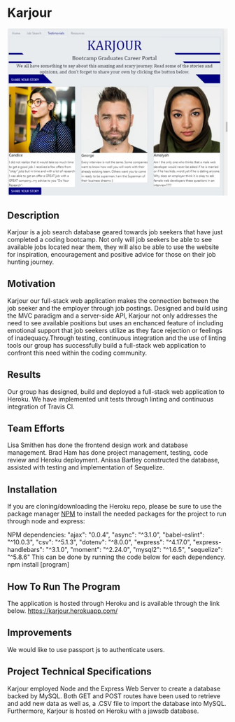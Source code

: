 # Karjour

![Karjour App](https://github.com/bradham/Project2/blob/master/public/images/karjour.JPG)

## Description
Karjour is a job search database geared towards job seekers that have just completed a coding bootcamp. Not only will job seekers be able to see available jobs located near them, they will also be able to use the website for inspiration, encouragement and positive advice for those on their job hunting journey.

## Motivation
Karjour our full-stack web application makes the connection between the job seeker and the employer through job postings. Designed and build using the MVC paradigm and a server-side API, Karjour not only addresses the need to see available positions but uses an enchanced feature of including emotional support that job seekers utilize as they face rejection or feelings of inadequacy.Through testing, continuous integration and the use of linting tools our group has successfully build a full-stack web application to confront this need within the coding community.

## Results
Our group has designed, build and deployed a full-stack web application to Heroku. We have implemented unit tests through linting and continuous integration of Travis CI.

## Team Efforts
Lisa Smithen has done the frontend design work and database management. Brad Ham has done project management, testing, code review and Heroku deployment. Anissa Bartley constructed the database, assisted with testing and implementation of Sequelize.

## Installation
If you are cloning/downloading the Heroku repo, please be sure to use the
package manager [NPM](https://www.npmjs.com/) to install the needed packages for the project to run through node and express:

NPM dependencies:
    "ajax": "0.0.4",
    "async": "^3.1.0",
    "babel-eslint": "^10.0.3",
    "csv": "^5.1.3",
    "dotenv": "^8.0.0",
    "express": "^4.17.0",
    "express-handlebars": "^3.1.0",
    "moment": "^2.24.0",
    "mysql2": "^1.6.5",
    "sequelize": "^5.8.6"
This can be done by running the code below for each dependency.
npm install [program]

## How To Run The Program
The application is hosted through Heroku and is available through the link below.
https://karjour.herokuapp.com/

## Improvements
We would like to use passport js to authenticate users.

## Project Technical Specifications
Karjour employed Node and the Express Web Server to create a database backed by MySQL. Both GET and POST routes have been used to retrieve and add new data as well as, a .CSV file to import the database into MySQL. Furthermore, Karjour is hosted on Heroku with a jawsdb database.






